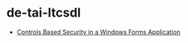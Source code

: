 # de-tai-ltcsdl

- [Controls Based Security in a Windows Forms Application](https://www.red-gate.com/simple-talk/dotnet/windows-forms/controls-based-security-in-a-windows-forms-application/)
